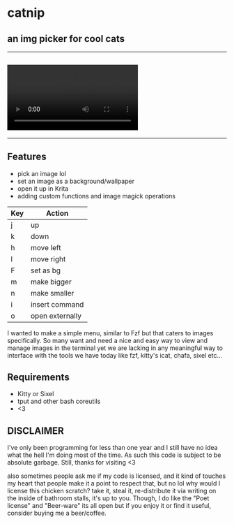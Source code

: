 # catnip

## an img picker for cool cats

---

## ![](example.mp4)

---

## Features

- pick an image lol
- set an image as a background/wallpaper
- open it up in Krita
- adding custom functions and image magick operations

| Key | Action          |
| --- | --------------- |
| j   | up              |
| k   | down            |
| h   | move left       |
| l   | move right      |
| F   | set as bg       |
| m   | make bigger     |
| n   | make smaller    |
| i   | insert command  |
| o   | open externally |

I wanted to make a simple menu, similar to Fzf but that caters to images specifically.
So many want and need a nice and easy way to view and manage images in the terminal
yet we are lacking in any meaningful way to interface with the tools we have today
like fzf, kitty's icat, chafa, sixel etc...

## Requirements

- Kitty or Sixel
- tput and other bash coreutils
- <3

## DISCLAIMER

I've only been programming for less than one year and I still have no idea what the hell
I'm doing most of the time. As such this code is subject to be absolute garbage. Still,
thanks for visiting <3

also sometimes people ask me if my code is licensed, and it kind of touches my heart that people
make it a point to respect that, but no lol why would I license this chicken scratch? take it, steal it,
re-distribute it via writing on the inside of bathroom stalls, it's up to you. Though, I do like the "Poet license"
and "Beer-ware" its all open but if you enjoy it or find it useful, consider buying me a beer/coffee.
